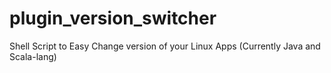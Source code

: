 # plugin_version_switcher
Shell Script to Easy Change version of your Linux Apps (Currently Java and Scala-lang)
